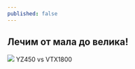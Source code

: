 ```yaml
---
published: false
---
```


## Лечим от мала до велика!
![]({{site.baseurl}}/https://djebel-club.ru/forum/uploads/monthly_11_2015/post-2071-1448541214_thumb.jpg)
YZ450 vs VTX1800